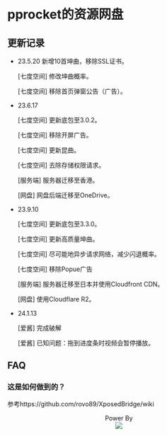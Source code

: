 # pprocket的资源网盘

## 更新记录

- 23.5.20 新增10首坤曲，移除SSL证书。

  [七度空间] 修改坤曲概率。

  [七度空间] 移除首页弹窗公告（广告）。
  
  

- 23.6.17

  [七度空间] 更新底包至3.0.2。

  [七度空间] 移除开屏广告。

  [七度空间] 更新昆曲。

  [七度空间] 去除存储权限请求。

  [服务端] 服务器迁移至香港。

  [网盘] 网盘后端迁移至OneDrive。

- 23.9.10

  [七度空间] 更新底包至3.3.0。

  [七度空间] 更新高质量坤曲。

  [七度空间] 尽可能地异步请求网络，减少闪退概率。

  [七度空间] 移除Popue广告

  [服务端] 服务器迁移至日本并使用Cloudfront CDN。

  [网盘] 使用Cloudflare R2。
  
- 24.1.13

  [爱酱] 完成破解

  [爱酱] 已知问题：拖到进度条时视频会暂停播放。

## FAQ

### 这是如何做到的？

参考https://github.com/rovo89/XposedBridge/wiki





<div align=center>Power By</div>

<div align=center><img src="https://imgbed-1254007525.cos.ap-nanjing.myqcloud.com/QQ_Image_1650329413030.jpg"></div>

